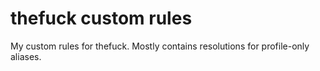 # thefuck custom rules

My custom rules for thefuck. Mostly contains resolutions for profile-only aliases.
